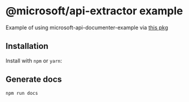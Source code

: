 # @microsoft/api-extractor example

Example of using microsoft-api-documenter-example via [this pkg](https://github.com/felix-kaestner/decorator)

## Installation

Install with `npm` or `yarn`:

## Generate docs

```
npm run docs
```